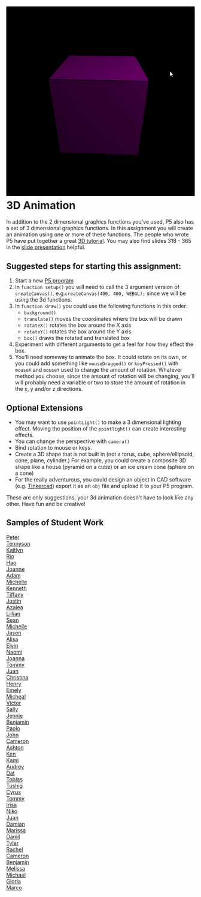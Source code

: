 ![](RotatingCube.gif)   
3D Animation
============
In addition to the 2 dimensional graphics functions you've used, P5 also has a set of 3 dimensional graphics functions. In this assignment you will create an animation using
one or more of these functions. The people who wrote P5 have put together a great [3D tutorial](https://github.com/processing/p5.js/wiki/Getting-started-with-WebGL-in-p5#introducing-webgl-in-p5js). You may also find slides 318 - 365 in the [slide presentation](https://docs.google.com/presentation/d/1fm_Di0qR4HpRWTf8tJtcW3u5by3OrilfXIPZ517K1js/edit?usp=sharing) helpful.

Suggested steps for starting this assignment:
-----------------------------------------------
1. Start a new [P5 program](https://editor.p5js.org/)
2. In `function setup()` you will need to call the 3 argument version of `createCanvas()`, e.g.`createCanvas(400, 400, WEBGL);` since we will be using the 3d functions.
3. In `function draw()` you could use the following functions in this order:
   * `background()`
   * `translate()` moves the coordinates where the box will be drawn
   * `rotateX()` rotates the box around the X axis
   * `rotateY()` rotates the box around the Y axis
   * `box()` draws the rotated and translated box
4. Experiment with different arguments to get a feel for how they effect the box.
5. You'll need someway to animate the box. It could rotate on its own, or you could add something like `mouseDragged()` or `keyPressed()` with `mouseX` and `mouseY` used to change the amount of rotation. Whatever method you choose, since the amount of rotation will be changing, you'll will probably need a variable or two to store the amount of rotation in the x, y and/or z directions.

Optional Extensions
---------------------
* You may want to use `pointLight()` to make a 3 dimensional lighting effect. Moving the position of the `pointlight()` can create interesting effects.
* You can change the perspective with `camera()`
* Bind rotation to mouse or keys.
* Create a 3D shape that is not built in (not a torus, cube, sphere/ellipsoid, cone, plane, cylinder.) For example, you could create a composite 3D shape like a house (pyramid on a cube) or an ice cream cone (sphere on a cone)
* For the really adventurous, you could design an object in CAD software (e.g. [Tinkercad](https://www.tinkercad.com/dashboard)) export it as an `obj` file and upload it to your P5 program.      

These are only suggestions, your 3d animation doesn't have to look like any other. Have fun and be creative!

Samples of Student Work
-----------------------
[Peter](https://preview.p5js.org/n_ll/present/hJlkWbU8ro)   
[Tennyson](https://preview.p5js.org/Tennyson/present/TUi2RsnIv)   
[Kaitlyn](https://preview.p5js.org/kaluu/present/r1Ck7dcZB)   
[Rio](https://preview.p5js.org/rihaile/present/hscI5mWUF)   
[Hao](https://preview.p5js.org/hatang/present/dT6nSRsTb)   
[Joanne](https://editor.p5js.org/joguan59/present/JYn05XRko)   
[Adam](https://editor.p5js.org/adamgooch/present/zf4zHWTWn)   
[Michelle](https://editor.p5js.org/michelle0/present/T08hkL7dX)   
[Kenneth](https://editor.p5js.org/kelee20/present/wEvG9kQUv)   
[Tiffany](https://editor.p5js.org/titse/present/YrvDU8XcL)   
[Justin](https://editor.p5js.org/jushiu/present/x_ORpprxe)   
[Azalea](https://editor.p5js.org/Azalea/present/N5AVGosgy)   
[Lillian](https://editor.p5js.org/litang/present/nhzKAz7jO)   
[Sean](https://editor.p5js.org/sewong3/present/gYxXFl-dS)   
[Michelle](https://editor.p5js.org/mitan4/present/KNaTTs8uj)   
[Jason](https://editor.p5js.org/jawong32/present/ol7COabbO)   
[Alisa](https://editor.p5js.org/aiyale/present/7WCOTf0Jw)   
[Elvin](https://editor.p5js.org/elli1/present/PXPQZ5stl)   
[Naomi](https://editor.p5js.org/nakung/present/C1FnJFibk)   
[Joanna](https://editor.p5js.org/jogaray-velazquez/present/OFTRyb2wu)   
[Tommy](https://editor.p5js.org/Touyen/present/yc6W67tVS)   
[Juan](https://editor.p5js.org/jucalvohuerta/present/2dSxIaahd)   
[Christina](https://editor.p5js.org/chchan10/present/13Dq_JlIs)   
[Henry](https://editor.p5js.org/hejuarez1/present/dJEuuoDtN)   
[Emely](https://editor.p5js.org/emsarcenobravo/present/A7xSIt1qe)   
[Micheal](https://editor.p5js.org/mibennett1/present/p1dUo7h0m)   
[Victor](https://editor.p5js.org/visibrian/present/WXoVP6FaD)   
[Sally](https://editor.p5js.org/sahong3/present/1xJ1EyfXJ)   
[Jennie](https://editor.p5js.org/jilin20/present/n7Ub6DVhN)   
[Benjamin](https://editor.p5js.org/benhan/present/V5thSi3Jr)   
[Paolo](https://editor.p5js.org/paolo415/present/p6jSK39vd)   
[John](https://editor.p5js.org/jocarlin/present/XHrIoGBuN)   
[Cameron](https://editor.p5js.org/canguyen1/present/G-c7lcfmo)   
[Ashton](https://editor.p5js.org/ashan-voltaic/present/Ec_xAz18n)   
[Ken](https://editor.p5js.org/Keshfer/present/cDVpNNh8N)   
[Kami](https://editor.p5js.org/kawang7/present/f5CRO1ztD)   
[Audrey](https://editor.p5js.org/AudreyLau8/present/1taN_fApD)    
[Dat](https://editor.p5js.org/tuduong1/present/Kjxo3fdzs)   
[Tobias](https://editor.p5js.org/tozuercher/present/YE4JxYP2Z)   
[Tushig](https://editor.p5js.org/Tushig.itgel/present/_jlky215Y)   
[Cyrus](https://editor.p5js.org/cygriffin/present/Ov5l_bhvT)   
[Tommy](https://editor.p5js.org/toyu3/present/rRtYJ4wzk)   
[Irisa](https://editor.p5js.org/irchu1/present/KvhcGJa5F)   
[Niko](https://editor.p5js.org/NikoTsu/present/pM-WkaXBs)   
[Juan](https://editor.p5js.org/jucalvohuerta/present/2dSxIaahd)   
[Damian](https://editor.p5js.org/dabogdon/present/PeoaM4z_l)   
[Marissa](https://editor.p5js.org/maholmes/present/OYBUOMrK_)   
[Daniil](https://editor.p5js.org/dakardava/present/nsAdyCn2L)   
[Tyler](https://editor.p5js.org/tylee2/present/_DOUaOBSf)   
[Rachel](https://editor.p5js.org/raroyer/present/yNRUchcJ9)   
[Cameron](https://editor.p5js.org/canguyen1/present/G-c7lcfmo)   
[Benjamin](https://editor.p5js.org/bewong4/present/laLmDsssq)   
[Melissa](https://editor.p5js.org/metam3/present/82NU3jYvl)   
[Michael](https://editor.p5js.org/mimui/present/CpWHk6_AR)   
[Gloria](https://editor.p5js.org/glchun/present/pVLbi5xrC)   
[Marco](https://editor.p5js.org/malee21/present/kL0hTR9Mh)   

